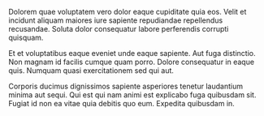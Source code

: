 Dolorem quae voluptatem vero dolor eaque cupiditate quia eos. Velit et incidunt aliquam maiores iure sapiente repudiandae repellendus recusandae. Soluta dolor consequatur labore perferendis corrupti quisquam.
 Et et voluptatibus eaque eveniet unde eaque sapiente. Aut fuga distinctio. Non magnam id facilis cumque quam porro. Dolore consequatur in eaque quis. Numquam quasi exercitationem sed qui aut.
 Corporis ducimus dignissimos sapiente asperiores tenetur laudantium minima aut sequi. Qui est qui nam animi est explicabo fuga quibusdam sit. Fugiat id non ea vitae quia debitis quo eum. Expedita quibusdam in.